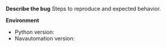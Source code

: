 <!-- Use this template for bug reports -->

**Describe the bug**
Steps to reproduce and expected behavior.

**Environment**
- Python version:
- Navautomation version:
